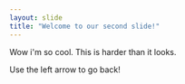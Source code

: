 ```yaml
---
layout: slide
title: "Welcome to our second slide!"
---
```

Wow i'm so cool.  This is  harder than it looks.

Use the left arrow to go back!
